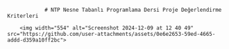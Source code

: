                 # NTP Nesne Tabanlı Programlama Dersi Proje Değerlendirme Kriterleri

        <img width="554" alt="Screenshot 2024-12-09 at 12 40 49" src="https://github.com/user-attachments/assets/0e6e2653-59ed-4665-addd-d359a10ff2bc">
